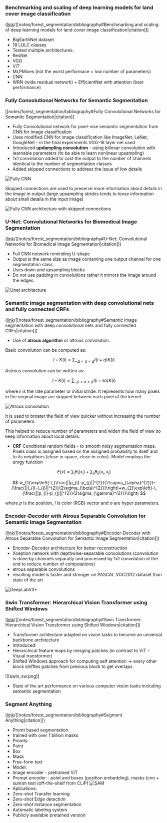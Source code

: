 ### Benchmarking and scaling of deep learning models for land cover image classification
([link](https://www.sciencedirect.com/science/article/pii/S0924271622003057)/[[notes/forest_segmentation/bibliography#Benchmarking and scaling of deep learning models for land cover image classification|citation]])


- BigEarthNet dataset
- 19 LULC classes
- Tested multiple architectures:
- ResNet
- VGG
- ViT
- MLPMixes (not the worst performace + low number of parameters)
- CNN
- WRN (wide residual network) + EfficientNet with attention (best performance)
### Fully Convolutional Networks for Semantic Segmentation
[[notes/forest_segmentation/bibliography#Fully Convolutional Networks for Semantic Segmentation|citation]]


- Fully Convolutional network for pixel-vise semantic segmentation from CNN for image classification
- Uses modified CNN for image classification like ImageNet, LeNet, GoogleNet - in the final experiments VGG-16 layer net used
- Introduced **updampling convolution** - using bilinear convolution with learnable parameters (to be able to learn nonlinear upsampling)
- 1x1 convolution added to cast the output to the number of channels identical to the number of segmentation classes
- Added skipped connections to address the issue of low details

![Fully CNN](FCN_1.png)

Skipped connections are used to preserve more information about details in the image in output (large upsampling strides tends to loose information about small details in the input image)

![Fully CNN architecture with skipped connections](FCN_architecture.png)
### U-Net: Convolutional Networks for Biomedical Image Segmentation
([link](https://link.springer.com/chapter/10.1007/978-3-319-24574-4_28)/[[notes/forest_segmentation/bibliography#U-Net: Convolutional Networks for Biomedical Image Segmentation|citation]])

- Full CNN network reminding U-shape
- Output is the same size as image containing one output channel for one segmentation class
- Uses down and upsampling blocks
- Do not use padding in convolutions rather it mirrors the image around the edges.

![Unet architecture](Unet.png)


### Semantic image segmentation with deep convolutional nets and fully connected CRFs
([link](https://arxiv.org/abs/1412.7062)/[[notes/forest_segmentation/bibliography#Semantic image segmentation with deep convolutional nets and fully connected CRFs|citation]])

- Use of **atrous algorithm** or altrous convolution.

Basic convolution can be computed as:

$$I \star K (i) =  \sum_{-\Delta < a < \Delta} I(i+a)K(i) $$

Astrous convolution can be written as:

$$I \star K (i) =  \sum_{-\Delta < a < \Delta} I(i+\mathbf{r} a)K(i) $$

where $\mathbf{r}$ is the rate parameter or initial stride. It represents how many pixels in the original image are skipped between each pixel of the kernel.

![Atrous convolution](atrous_convolution.png)

It is used to broater the field of view quicker without increasing the number of parameters.

This helped to reduce number of parameters and widen the field of view so keep information about local details.

- **CRF** Conditional random fields - to smooth noisy segmentation maps. Pixels class is assigned based on the assigned probability to itself and to its neighbors (close in space, close in color). Model employs the enrgy function

$$
E(x)=\sum_{i}\theta_{i}(x_{i})+\sum_{i j}\theta_{i j}(x_{i},x_{j})
$$

$$
w_{1}\exp\left(-\,{\frac{||p_{i}-p_{j}||^{2}}{2\sigma_{\alpha}^{2}}}-{\frac{||I_{i}-I_{j}||^{2}}{2\sigma_{\beta}^{2}}}\right)+w_{2}\exp\left(-\,{\frac{||p_{i}-p_{j}||^{2}}{2\sigma_{\gamma}^{2}}}\right)
$$

where $p$ is the position, $I$ is color (RGB) vector and $\sigma$ are hyper parameters.
### Encoder-Decoder with Atrous Separable Convolution for Semantic Image Segmentation
([link](https://openaccess.thecvf.com/content_ECCV_2018/html/Liang-Chieh_Chen_Encoder-Decoder_with_Atrous_ECCV_2018_paper.html)/[[notes/forest_segmentation/bibliography#Encoder-Decoder with Atrous Separable Convolution for Semantic Image Segmentation|citation]])

- Encoder-Decoder architecture for better reconstruction
- Xception network with depthwise-separable convolutions (convolution is done by channels separatly and processed by 1x1 convolution at the end to reduce number of computations)
- atrous separable convolutions
- resulting model is faster and stronger on PASCAL VOC2012 dataset than state of the art

![DeepLabV3+](DeepLabV3+.png)

### Swin Transformer: Hierarchical Vision Transformer using Shifted Windows
([link](https://openaccess.thecvf.com/content/ICCV2021/html/Liu_Swin_Transformer_Hierarchical_Vision_Transformer_Using_Shifted_Windows_ICCV_2021_paper)/[[notes/forest_segmentation/bibliography#Swin Transformer: Hierarchical Vision Transformer using Shifted Windows|citation]])

- Transformer achitecture adapted on vision tasks to become an universal backbone architecture
- Introduced:
- Hierarchical feature maps by merging patches (in contrast to ViT - Visual transformer)
- Shifted Windows approach for computing self attention -> every other block shifftes patches from previous block to get overlaps

![[swin_sw.png]]



- State of the art performance on various computer vision tasks including semantic segmentation

### Segment Anything
([link](https://arxiv.org/abs/2304.02643)/[[notes/forest_segmentation/bibliography#Segment Anything|citation]])

- Promt based segmentation
- trained with over 1 billion masks
- Promts:
- Point
- Box
- Mask
- Free-form text
- Model:
- Image encoder - pretrained ViT
- Prompt encoder - point and boxes (position embedding), masks (cnn + sum)m text (off-the-shelf from CLIP)
![SAM](SAM.png)
- Aplications:
- Zero-shot Transfer learning
- Zero-shot Edge detection
- Zero-shot Instance segmentation
- Automatic labeling system
- Publicly available pretained version
